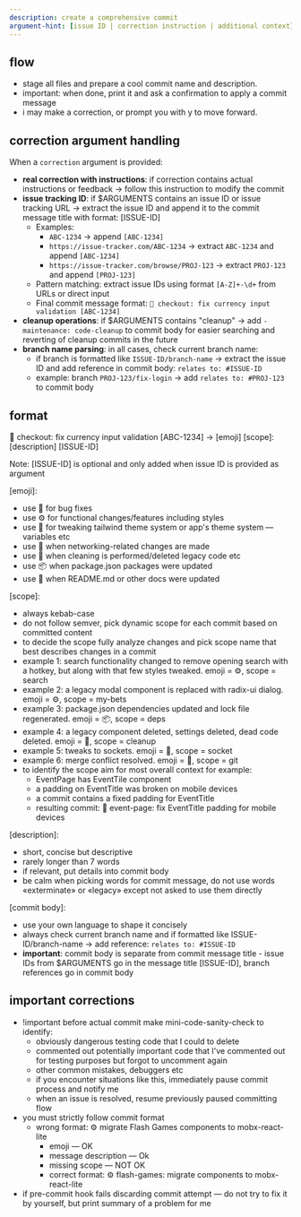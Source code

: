 ```yaml
---
description: create a comprehensive commit
argument-hint: [issue ID | correction instruction | additional context]
---
```


## flow

- stage all files and prepare a cool commit name and description.
- important: when done, print it and ask a confirmation to apply a commit message
- i may make a correction, or prompt you with y to move forward.

## correction argument handling

When a `correction` argument is provided:

- **real correction with instructions**: if correction contains actual instructions or feedback → follow this instruction to modify the commit
- **issue tracking ID**: if $ARGUMENTS contains an issue ID or issue tracking URL → extract the issue ID and append it to the commit message title with format: [ISSUE-ID]
  - Examples:
    - `ABC-1234` → append `[ABC-1234]`
    - `https://issue-tracker.com/ABC-1234` → extract `ABC-1234` and append `[ABC-1234]`
    - `https://issue-tracker.com/browse/PROJ-123` → extract `PROJ-123` and append `[PROJ-123]`
  - Pattern matching: extract issue IDs using format `[A-Z]+-\d+` from URLs or direct input
  - Final commit message format: `🐞 checkout: fix currency input validation [ABC-1234]`
- **cleanup operations**: if $ARGUMENTS contains "cleanup" → add `- maintenance: code-cleanup` to commit body for easier searching and reverting of cleanup commits in the future
- **branch name parsing**: in all cases, check current branch name:
  - if branch is formatted like `ISSUE-ID/branch-name` → extract the issue ID and add reference in commit body: `relates to: #ISSUE-ID`
  - example: branch `PROJ-123/fix-login` → add `relates to: #PROJ-123` to commit body

## format

🐞 checkout: fix currency input validation [ABC-1234] → [emoji] [scope]: [description] [ISSUE-ID]

Note: [ISSUE-ID] is optional and only added when issue ID is provided as argument

[emoji]:

- use 🐞 for bug fixes
- use ⚙️ for functional changes/features including styles
- use 🎨 for tweaking tailwind theme system or app's theme system — variables etc
- use 📡 when networking-related changes are made
- use 🧹 when cleaning is performed/deleted legacy code etc
- use 📦 when package.json packages were updated
- use 📜 when README.md or other docs were updated

[scope]:

- always kebab-case
- do not follow semver, pick dynamic scope for each commit based on committed content
- to decide the scope fully analyze changes and pick scope name that best describes changes in a commit
- example 1: search functionality changed to remove opening search with a hotkey, but along with that few styles tweaked. emoji = ⚙️, scope = search
- example 2: a legacy modal component is replaced with radix-ui dialog. emoji = ⚙️, scope = my-bets
- example 3: package.json dependencies updated and lock file regenerated. emoji = 📦, scope = deps
- example 4: a legacy component deleted, settings deleted, dead code deleted. emoji = 🧹, scope = cleanup
- example 5: tweaks to sockets. emoji = 📡, scope = socket
- example 6: merge conflict resolved. emoji = 🐞, scope = git
- to identify the scope aim for most overall context for example:
  - EventPage has EventTile component
  - a padding on EventTitle was broken on mobile devices
  - a commit contains a fixed padding for EventTitle
  - resulting commit: 🐞 event-page: fix EventTitle padding for mobile devices

[description]:

- short, concise but descriptive
- rarely longer than 7 words
- if relevant, put details into commit body
- be calm when picking words for commit message, do not use words «exterminate» or «legacy» except not asked to use them directly

[commit body]:

- use your own language to shape it concisely
- always check current branch name and if formatted like ISSUE-ID/branch-name → add reference: `relates to: #ISSUE-ID`
- **important**: commit body is separate from commit message title - issue IDs from $ARGUMENTS go in the message title [ISSUE-ID], branch references go in commit body

## important corrections

- !important before actual commit make mini-code-sanity-check to identify:
  - obviously dangerous testing code that I could to delete
  - commented out potentially important code that I've commented out for testing purposes but forgot to uncomment again
  - other common mistakes, debuggers etc
  - if you encounter situations like this, immediately pause commit process and notify me
  - when an issue is resolved, resume previously paused committing flow
- you must strictly follow commit format
  - wrong format: ⚙️ migrate Flash Games components to mobx-react-lite
    - emoji — OK
    - message description — Ok
    - missing scope — NOT OK
    - correct format: ⚙️ flash-games: migrate components to mobx-react-lite
- if pre-commit hook fails discarding commit attempt — do not try to fix it by yourself, but print summary of a problem for me
